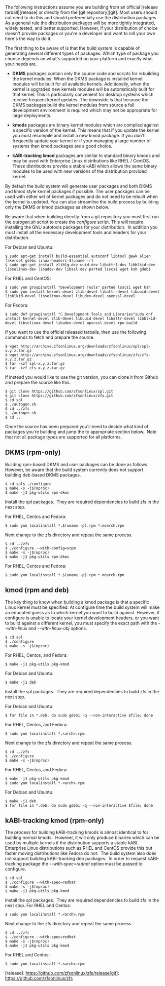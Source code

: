 The following instructions assume you are building from an official [release tarball][release] or directly from the [git repository][git]. Most users should not need to do this and should preferentially use the distribution packages. As a general rule the distribution packages will be more tightly integrated, widely tested, and better supported. However, if your distribution of choice doesn't provide packages or you're a developer and want to roll your own here's the way to do it.

The first thing to be aware of is that the build system is capable of generating several different types of packages. Which type of package you choose depends on what's supported on your platform and exactly what your needs are.

* **DKMS** packages contain only the source code and scripts for rebuilding the kernel modules. When the DKMS package is installed kernel modules will be built for all available kernels. Additionally, when the kernel is upgraded new kernels modules will be automatically built for that kernel. This is particularly convenient for desktop systems which receive frequent kernel updates. The downside is that because the DKMS packages build the kernel modules from source a full development environment is required which may not be appropriate for large deployments.

* **kmods** packages are binary kernel modules which are compiled against a specific version of the kernel. This means that if you update the kernel you must recompile and install a new kmod package. If you don't frequently update your kernel or if your managing a large number of systems then kmod packages are a good choice.

* **kABI-tracking kmod** packages are similar to standard binary kmods and may be used with Enterprise Linux distributions like RHEL / CentOS.  These distributions provide a stable kABI which allows the same binary modules to be used with new versions of the distribution provided kernel. 

By default the build system will generate user packages and both DKMS and kmod style kernel packages if possible. The user packages can be used with either set of kernel packages and do not need to be rebuilt when the kernel is updated. You can also streamline the build process by building only the DKMS or kmod packages as shown below.

Be aware that when building directly from a git repository you must first run the *autogen.sh* script to create the *configure* script. This will require installing the GNU autotools packages for your distribution.  In addition you must install all the necessary development tools and headers for your distribution.

For Debian and Ubuntu:

```
$ sudo apt-get install build-essential autoconf libtool gawk alien fakeroot gdebi linux-headers-$(uname -r)
$ sudo apt-get install zlib1g-dev uuid-dev libattr1-dev libblkid-dev libselinux-dev libudev-dev libssl-dev parted lsscsi wget ksh gdebi
```
For RHEL and CentOS:

```
$ sudo yum groupinstall "Development Tools" parted lsscsi wget ksh
$ sudo yum install kernel-devel zlib-devel libattr-devel libuuid-devel libblkid-devel libselinux-devel libudev-devel openssl-devel
```

For Fedora:

```
$ sudo dnf groupinstall "C Development Tools and Libraries"sudo dnf install kernel-devel zlib-devel libuuid-devel libattr-devel libblkid-devel libselinux-devel libudev-devel openssl-devel rpm-build
```

If you want to use the official released tarballs, then use the following commands to fetch and prepare the source.

```
$ wget http://archive.zfsonlinux.org/downloads/zfsonlinux/spl/spl-x.y.z.tar.gz
$ wget http://archive.zfsonlinux.org/downloads/zfsonlinux/zfs/zfs-x.y.z.tar.gz
$ tar -xzf spl-x.y.z.tar.gz
$ tar -xzf zfs-x.y.z.tar.gz
```

If instead you would like to use the git version, you can clone it from Github and prepare the source like this.

```
$ git clone https://github.com/zfsonlinux/spl.git
$ git clone https://github.com/zfsonlinux/zfs.git
$ cd spl
$ ./autogen.sh
$ cd ../zfs
$ ./autogen.sh
$ cd ..
```

Once the source has been prepared you'll need to decide what kind of packages you're building and jump the to appropriate section below.  Note that not all package types are supported for all platforms.

## DKMS (rpm-only)
Building rpm-based DKMS and user packages can be done as follows.  However, be aware that the build system currently does not support building deb-based DKMS packages.

```
$ cd spl$ ./configure
$ make -s -j$(nproc)
$ make -j1 pkg-utils rpm-dkms
```

Install the spl packages.  They are required dependencies to build zfs in the next step.

For RHEL, Centos and Fedora:

```
$ sudo yum localinstall *.$(uname -p).rpm *.noarch.rpm
```

Next change to the zfs directory and repeat the same process.

```
$ cd ../zfs
$ ./configure --with-config=srpm
$ make -s -j$(nproc)
$ make -j1 pkg-utils rpm-dkms
```

For RHEL, Centos and Fedora:

```
$ sudo yum localinstall *.$(uname -p).rpm *.noarch.rpm
```

## kmod (rpm and deb)
The key thing to know when building a kmod package is that a specific Linux kernel must be specified. At configure time the build system will make an educated guess as to which kernel you want to build against. However, if configure is unable to locate your kernel development headers, or you want to build against a different kernel, you must specify the exact path with the *--with-linux* and *--with-linux-obj* options.

```
$ cd spl
$ ./configure
$ make -s -j$(nproc)
```

For RHEL, Centos, and Fedora:

```
$ make -j1 pkg-utils pkg-kmod
```

For Debian and Ubuntu:

```
$ make -j1 deb
```

Install the spl packages.  They are required dependencies to build zfs in the next step.

For Debian and Ubuntu:

```
$ for file in *.deb; do sudo gdebi -q --non-interactive $file; done
```

For RHEL, Centos, and Fedora:

```
$ sudo yum localinstall *.<arch>.rpm
```

Next change to the zfs directory and repeat the same process.

```
$ cd ../zfs
$ ./configure
$ make -s -j$(nproc)
```

For RHEL, Centos, and Fedora:

```
$ make -j1 pkg-utils pkg-kmod
$ sudo yum localinstall *.<arch>.rpm
```

For Debian and Ubuntu:

```
$ make -j1 deb
$ for file in *.deb; do sudo gdebi -q --non-interactive $file; done
```

## kABI-tracking kmod (rpm-only)

The process for building kABI-tracking kmods is almost identical to for building normal kmods.  However, it will only produce binaries which can be used by multiple kernels if the distribution supports a stable kABI.  Enterprise Linux distributions such as RHEL and CentOS provide this but faster moving distributions like Fedora do not.  The build system also does not support building kABI-tracking deb packages.  In order to request kABI-tracking package the *--with-spec=redhat* option must be passed to configure.

```
$ cd spl
$ ./configure --with-spec=redhat
$ make -s -j$(nproc)
$ make -j1 pkg-utils pkg-kmod
```

Install the spl packages.  They are required dependencies to build zfs in the next step.
For RHEL and Centos:

```
$ sudo yum localinstall *.<arch>.rpm
```

Next change to the zfs directory and repeat the same process.

```
$ cd ../zfs
$ ./configure --with-spec=redhat
$ make -s -j$(nproc)
$ make -j1 pkg-utils pkg-kmod
```

For RHEL and Centos:

```
$ sudo yum localinstall *.<arch>.rpm
```

[release]: https://github.com/zfsonlinux/zfs/release[git]: https://github.com/zfsonlinux/zfs
